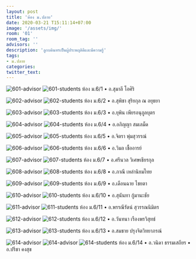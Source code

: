 ```yaml
---
layout: post
title: 'ห้อง ม.ปลาย'
date: 2020-03-21 T15:11:14+07:00
image: '/assets/img/'
room: '01'
room_tag: ''
advisors: ''
description: 'ลูกบดินทรเป็นผู้ประพฤติดีและมีความรู้'
tags:
- ม.ปลาย
categories:
twitter_text:
---
```

![601-advisor](https://res.cloudinary.com/dbruw74ms/image/upload/w_120,h_120,r_max/v1584777987/601-ab_gioyvk.png)
![601-students](https://res.cloudinary.com/dbruw74ms/image/upload/r_8,c_fit,w_760/v1584783145/601-aa_ysrlow.png)
ห้อง ม.6/1 • อ.สุมาลี โอศิริ

![602-advisor](https://res.cloudinary.com/dbruw74ms/image/upload/w_120,h_120,r_max/v1584783141/602-ab_vrfsls.png)
![602-students](https://res.cloudinary.com/dbruw74ms/image/upload/r_8,c_fit,w_760/v1584783146/602-aa_q3dqgr.png)
ห้อง ม.6/2 • อ.สุพิชา สุริยกุล ณ อยุธยา

![603-advisor](https://res.cloudinary.com/dbruw74ms/image/upload/w_120,h_120,r_max/v1584783141/603-ab_tvyqqg.png)
![603-students](https://res.cloudinary.com/dbruw74ms/image/upload/r_8,c_fit,w_760/v1584783149/603-aa_nzvh6v.png)
ห้อง ม.6/3 • อ.ยุพิน เพียรอนุกูลบุตร

![604-advisor](https://res.cloudinary.com/dbruw74ms/image/upload/w_120,h_120,r_max/v1584785928/604-ab_ulxlij.png)
![604-students](https://res.cloudinary.com/dbruw74ms/image/upload/r_8,c_fit,w_760/v1584787006/604-aa_mgcax0.png)
ห้อง ม.6/4 • อ.อภิญญา สมเลม็ด

![605-advisor](https://res.cloudinary.com/dbruw74ms/image/upload/w_120,h_120,r_max/v1584785927/605-ab_raixza.png)
![605-students](https://res.cloudinary.com/dbruw74ms/image/upload/r_8,c_fit,w_760/v1584785932/605-aa_o0hypa.png)
ห้อง ม.6/5 • อ.จิตรา พุ่มสุวรรณ์

![606-advisor](https://res.cloudinary.com/dbruw74ms/image/upload/w_120,h_120,r_max/v1584785928/606-ab_gby2wg.png)
![606-students](https://res.cloudinary.com/dbruw74ms/image/upload/r_8,c_fit,w_760/v1584785936/606-aa_zwlq87.png)
ห้อง ม.6/6 • อ.วิมล เชื้ออารย์

![607-advisor](https://res.cloudinary.com/dbruw74ms/image/upload/w_120,h_120,r_max/v1584785928/607-ab_kv4bfk.png)
![607-students](https://res.cloudinary.com/dbruw74ms/image/upload/r_8,c_fit,w_760/v1584787005/607-aa_sdnxtw.png)
ห้อง ม.6/7 • อ.ศรีนวล วิเศษเธียรกุล

![608-advisor](https://res.cloudinary.com/dbruw74ms/image/upload/w_120,h_120,r_max/v1584785928/608-ab_txmfdc.png)
![608-students](https://res.cloudinary.com/dbruw74ms/image/upload/r_8,c_fit,w_760/v1584786718/608-aa_u0laxy.png)
ห้อง ม.6/8 • อ.ภาณี เหล่านิยมไทย

![609-advisor](https://res.cloudinary.com/dbruw74ms/image/upload/w_120,h_120,r_max/v1584785931/609-ab_twanla.png)
![609-students](https://res.cloudinary.com/dbruw74ms/image/upload/r_8,c_fit,w_760/v1584787005/609-aa_iu6jxl.png)
ห้อง ม.6/9 • อ.เดือนฉาย ไชยตา

![610-advisor](https://res.cloudinary.com/dbruw74ms/image/upload/w_120,h_120,r_max/v1584785931/610-ab_hkecmo.png)
![610-students](https://res.cloudinary.com/dbruw74ms/image/upload/r_8,c_fit,w_760/v1584787006/610-aa_bosfaw.png)
ห้อง ม.6/10 • อ.สุนันทา กู้มานะชัย

![611-advisor](https://res.cloudinary.com/dbruw74ms/image/upload/w_120,h_120,r_max/v1584785931/611-ab_cdpmer.png)
![611-students](https://res.cloudinary.com/dbruw74ms/image/upload/r_8,c_fit,w_760/v1584786711/611-aa_rbfhyl.png)
ห้อง ม.6/11 • อ.พรรณีรัตน์ สุวรรณนิมิตร

![612-advisor](https://res.cloudinary.com/dbruw74ms/image/upload/w_120,h_120,r_max/v1584785932/612-ab_n2jg1j.png)
![612-students](https://res.cloudinary.com/dbruw74ms/image/upload/r_8,c_fit,w_760/v1584787006/612-aa_alasfx.png)
ห้อง ม.6/12 • อ.วันทนา เรืองพรวิสุทธ์

![613-advisor](https://res.cloudinary.com/dbruw74ms/image/upload/w_120,h_120,r_max/v1584785931/613-ab_vi01zm.png)
![613-students](https://res.cloudinary.com/dbruw74ms/image/upload/r_8,c_fit,w_760/v1584787006/613-aa_ccjavi.png)
ห้อง ม.6/13 • อ.สมชาย ปรุงจิตวิทยาภรณ์

![614-advisor](https://res.cloudinary.com/dbruw74ms/image/upload/w_120,h_120,r_max/v1584785934/614-ab_opomxd.png)
![614-advisor](https://res.cloudinary.com/dbruw74ms/image/upload/w_120,h_120,r_max/v1584785934/614-ac_l0awci.png)
![614-students](https://res.cloudinary.com/dbruw74ms/image/upload/r_8,c_fit,w_760/v1584785937/614-aa_phdnn7.png)
ห้อง ม.6/14 • อ.วนิดา ธรรมเสถียร • อ.ปรีชา คงสุข
